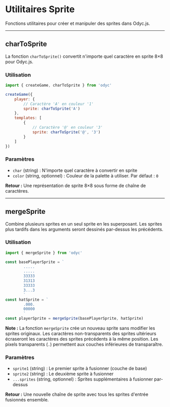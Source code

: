 <script>
import Aside from '../../../lib/ui/Doc/Aside.svelte'
import Emoji from '../../../lib/ui/Doc/Emoji.svelte'
</script>

# <Emoji src="🎨" /> Utilitaires Sprite

Fonctions utilitaires pour créer et manipuler des sprites dans Odyc.js.

---

## <Emoji src="🔤" /> charToSprite

La fonction `charToSprite()` convertit n'importe quel caractère en sprite 8×8 pour Odyc.js.

### <Emoji src="⚡" /> Utilisation

```js
import { createGame, charToSprite } from 'odyc'

createGame({
	player: {
		// Caractère 'A' en couleur '1'
		sprite: charToSprite('A')
	},
	templates: [
		{
			// Caractère '@' en couleur '3'
			sprite: charToSprite('@', '3')
		}
	]
})
```

### <Emoji src="📋" /> Paramètres

- `char` (string) : N'importe quel caractère à convertir en sprite
- `color` (string, optionnel) : Couleur de la palette à utiliser. Par défaut : `0`

**Retour :** Une représentation de sprite 8×8 sous forme de chaîne de caractères.

---

## <Emoji src="🎨" /> mergeSprite

Combine plusieurs sprites en un seul sprite en les superposant. Les sprites plus tardifs dans les arguments seront dessinés par-dessus les précédents.

### <Emoji src="⚡" /> Utilisation

```js
import { mergeSprite } from 'odyc'

const basePlayerSprite = `
		.....
		.....
		33333
		31313
		33333
		3...3
		`
const hatSprite = `
		.000.
		00000
		`
const playerSprite = mergeSprite(basePlayerSprite, hatSprite)
```

<Aside>

**Note :** La fonction `mergeSprite` crée un nouveau sprite sans modifier les sprites originaux. Les caractères non-transparents des sprites ultérieurs écraseront les caractères des sprites précédents à la même position. Les pixels transparents (`.`) permettent aux couches inférieures de transparaître.

</Aside>

### <Emoji src="📋" /> Paramètres

- `sprite1` (string) : Le premier sprite à fusionner (couche de base)
- `sprite2` (string) : Le deuxième sprite à fusionner
- `...sprites` (string, optionnel) : Sprites supplémentaires à fusionner par-dessus

**Retour :** Une nouvelle chaîne de sprite avec tous les sprites d'entrée fusionnés ensemble.